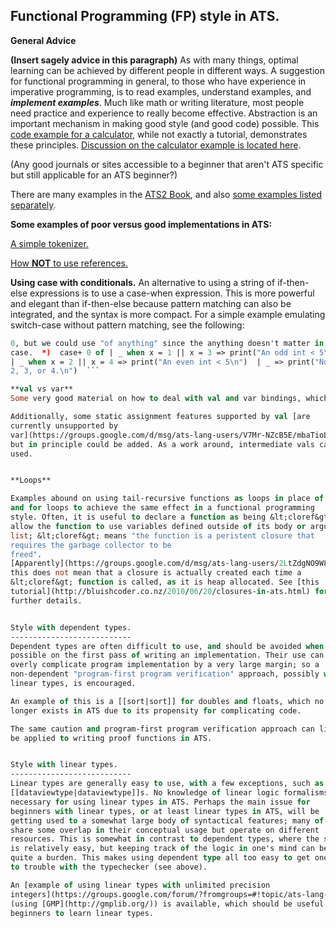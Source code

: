 Functional Programming (FP) style in ATS.
-----------------------------------------------------------


**General Advice**

**(Insert sagely advice in this paragraph)** As with many things, optimal learning can be achieved by different people in different ways. A suggestion for functional programming in general, to those who have experience in imperative programming, is to read examples, understand examples, and ***implement examples***. Much like math or writing literature, most people need practice and experience to really become effective. Abstraction is an important mechanism in making good style (and good code) possible. This [code example for a calculator](http://www.cs.bu.edu/~hwxi/academic/courses/CS320/Spring13/code/calculator/), while not exactly a tutorial, demonstrates these principles. [Discussion on the calculator example is located here](https://groups.google.com/forum/?fromgroups=#!topic/ats-lang-users/ad5S6SY0I0E).


(Any good journals or sites accessible to a beginner that aren't ATS
specific but still applicable for an ATS beginner?)

There are many examples in the [ATS2
Book](http://www.ats-lang.org/DOCUMENT/INT2PROGINATS/HTML/book1.html), and
also [some examples listed
separately](http://www.ats-lang.org/htdocs-old/EXAMPLE/example.html).


**Some examples of poor versus good implementations in ATS:**

[A simple
tokenizer.](https://groups.google.com/forum/?fromgroups#!topic/ats-lang-users/SeVHXg8jcxA)

[How **NOT** to use
references.](http://www.ats-lang.org/DOCUMENT/INTPROGINATS/HTML/x1357.html)

**Using case with conditionals.**
An alternative to using a string of if-then-else expressions is to use a case-when expression. This is more powerful and elegant than if-then-else because pattern matching can also be integrated, and the syntax is more compact. For a simple example emulating switch-case without pattern matching, see the following:

```ocaml (* We are testing x for several possible values.  We use case+ of
0, but we could use "of anything" since the anything doesn't matter in this
case.  *)  case+ 0 of | _ when x = 1 || x = 3 => print("An odd int < 5\n")
| _ when x = 2 || x = 4 => print("An even int < 5\n")  | _ => print("Not 1,
2, 3, or 4.\n")  ```

**val vs var**
Some very good material on how to deal with val and var bindings, which come from functional and imperative programming respectively, can be found on the [old ATS site](http://www.ats-lang.org/htdocs-old/TUTORIAL/contents/val-and-var.html).

Additionally, some static assignment features supported by val [are
currently unsupported by
var](https://groups.google.com/d/msg/ats-lang-users/V7Mr-NZcB5E/mbaTioLJPv0J),
but in principle could be added. As a work around, intermediate vals can be
used.


**Loops**

Examples abound on using tail-recursive functions as loops in place of while
and for loops to achieve the same effect in a functional programming
style. Often, it is useful to declare a function as being &lt;cloref&gt; to
allow the function to use variables defined outside of its body or argument
list; &lt;cloref&gt; means "the function is a peristent closure that
requires the garbage collector to be
freed".
[Apparently](https://groups.google.com/d/msg/ats-lang-users/2LtZdgNO9W8/H_PjUDG1uUUJ),
this does not mean that a closure is actually created each time a
&lt;cloref&gt; function is called, as it is heap allocated. See [this
tutorial](http://bluishcoder.co.nz/2010/06/20/closures-in-ats.html) for
further details.


Style with dependent types.
---------------------------
Dependent types are often difficult to use, and should be avoided when
possible on the first pass of writing an implementation. Their use can
overly complicate program implementation by a very large margin; so a
non-dependent "program-first program verification" approach, possibly with
linear types, is encouraged.

An example of this is a [[sort|sort]] for doubles and floats, which no
longer exists in ATS due to its propensity for complicating code.

The same caution and program-first program verification approach can likely
be applied to writing proof functions in ATS.


Style with linear types.
---------------------------
Linear types are generally easy to use, with a few exceptions, such as
[[dataviewtype|dataviewtype]]s. No knowledge of linear logic formalisms is
necessary for using linear types in ATS. Perhaps the main issue for
beginners with linear types, or at least linear types in ATS, will be
getting used to a somewhat large body of syntactical features; many of these
share some overlap in their conceptual usage but operate on different
resources. This is somewhat in contrast to dependent types, where the syntax
is relatively easy, but keeping track of the logic in one's mind can become
quite a burden. This makes using dependent type all too easy to get one in
to trouble with the typechecker (see above).

An [example of using linear types with unlimited precision
integers](https://groups.google.com/forum/?fromgroups=#!topic/ats-lang-users/Cdk-_gbeVfE)
(using [GMP](http://gmplib.org/)) is available, which should be useful for
beginners to learn linear types.
